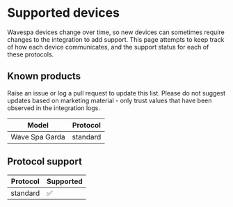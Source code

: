 # Supported devices

Wavespa devices change over time, so new devices can sometimes require changes to the integration to add support. This page attempts to keep track of how each device communicates, and the support status for each of these protocols.

## Known products

Raise an issue or log a pull request to update this list. Please do not suggest updates based on marketing material - only trust values that have been observed in the integration logs.

| Model                                 | Protocol     |
| ------------------------------------- | ------------ |
| Wave Spa Garda                        | standard     |

## Protocol support

| Protocol     | Supported          |
| ------------ | ------------------ |
| standard     | :white_check_mark: |

